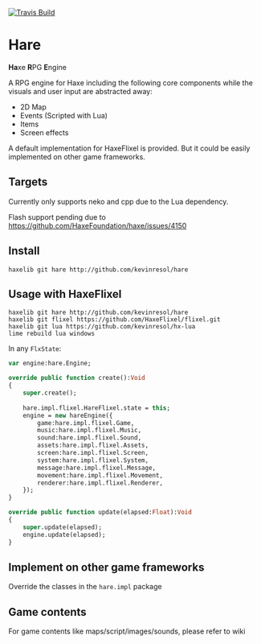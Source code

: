 [![Travis Build](https://travis-ci.org/kevinresol/hare.svg?branch=develop)](https://travis-ci.org/kevinresol/hare)

# Hare

**Ha**xe **R**PG **E**ngine

A RPG engine for Haxe including the following core components while the visuals and user input are abstracted away:

- 2D Map
- Events (Scripted with Lua)
- Items
- Screen effects



A default implementation for HaxeFlixel is provided. 
But it could be easily implemented on other game frameworks.

## Targets

Currently only supports neko and cpp due to the Lua dependency.

Flash support pending due to https://github.com/HaxeFoundation/haxe/issues/4150

## Install

```
haxelib git hare http://github.com/kevinresol/hare
```

## Usage with HaxeFlixel

```
haxelib git hare http://github.com/kevinresol/hare
haxelib git flixel https://github.com/HaxeFlixel/flixel.git
haxelib git lua https://github.com/kevinresol/hx-lua
lime rebuild lua windows
```

In any `FlxState`:

```haxe
var engine:hare.Engine;

override public function create():Void
{
	super.create();
	
	hare.impl.flixel.HareFlixel.state = this;
	engine = new hareEngine({
		game:hare.impl.flixel.Game,
		music:hare.impl.flixel.Music,
		sound:hare.impl.flixel.Sound,
		assets:hare.impl.flixel.Assets,
		screen:hare.impl.flixel.Screen,
		system:hare.impl.flixel.System,
		message:hare.impl.flixel.Message,
		movement:hare.impl.flixel.Movement,
		renderer:hare.impl.flixel.Renderer,
	});
}

override public function update(elapsed:Float):Void 
{
	super.update(elapsed);
	engine.update(elapsed);
}
```

## Implement on other game frameworks

Override the classes in the `hare.impl` package

## Game contents

For game contents like maps/script/images/sounds, please refer to wiki
